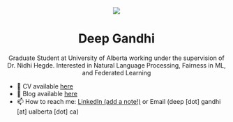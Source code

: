 <div align="center">
<img src="https://user-images.githubusercontent.com/42115530/92640221-9728ca00-f2fa-11ea-8994-c72b26e937de.gif" align="center"/>
</div>
<h1 align="center">Deep Gandhi</h1>
<p align="center">Graduate Student at University of Alberta working under the supervision of Dr. Nidhi Hegde. Interested in Natural Language Processing, Fairness in ML, and Federated Learning </p>




- 📜 CV available <a href="https://deep1401.github.io/files/resume-ml/DeepGandhi.pdf" target="_blank">here</a>
- 🏡 Blog available [here](https://deep1401.github.io/posts)
- 📫 How to reach me: [LinkedIn (add a note!)](https://www.linkedin.com/in/deep1401/) or Email (deep [dot] gandhi [at] ualberta [dot] ca)
<!-- - 👨‍💻 All of my projects are available at [@deep1401](https://github.com/deep1401) -->


<!-- ## Connect with me  
<div align="center">
<a href="mailto:thisisdeepgandhi@gmail.com" target="_blank">
<img alt="Gmail" src="https://img.shields.io/badge/Gmail-D14836?style=for-the-badge&logo=gmail&logoColor=white" style="margin-bottom: 5px;" />
</a> 
<!-- <a href="https://github.com/deep1401" target="_blank">
<img src=https://img.shields.io/badge/github-%2324292e.svg?&style=for-the-badge&logo=github&logoColor=white alt=github style="margin-bottom: 5px;" />
</a> -->
<!-- <a href="https://twitter.com/deepgandhi_07" target="_blank">
<img src=https://img.shields.io/badge/twitter-%2300acee.svg?&style=for-the-badge&logo=twitter&logoColor=white alt=twitter style="margin-bottom: 5px;" />
</a>
<a href="https://linkedin.com/in/deep1401" target="_blank">
<img src=https://img.shields.io/badge/linkedin-%231E77B5.svg?&style=for-the-badge&logo=linkedin&logoColor=white alt=linkedin style="margin-bottom: 5px;" />
</a> -->

<!-- </div>   -->

